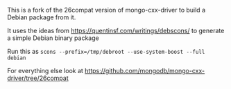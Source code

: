 This is a fork of the 26compat version of mongo-cxx-driver to build a Debian package from it.

It uses the ideas from https://quentinsf.com/writings/debscons/ to generate a simple Debian binary package

Run this as `scons --prefix=/tmp/debroot --use-system-boost --full debian`

For everything else look at https://github.com/mongodb/mongo-cxx-driver/tree/26compat


